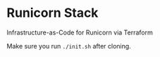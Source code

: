 # Runicorn Stack

Infrastructure-as-Code for Runicorn via Terraform

Make sure you run `./init.sh` after cloning.